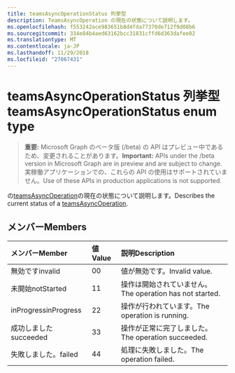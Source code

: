 ```yaml
---
title: teamsAsyncOperationStatus 列挙型
description: TeamsAsyncOperation の現在の状態について説明します。
ms.openlocfilehash: f553242ace983651b8d4fda77370de712f9d08b6
ms.sourcegitcommit: 334e84b4aed63162bcc31831cffd6d363dafee02
ms.translationtype: MT
ms.contentlocale: ja-JP
ms.lasthandoff: 11/29/2018
ms.locfileid: "27067431"
---
```

# <a name="teamsasyncoperationstatus-enum-type"></a><span data-ttu-id="05e23-103">teamsAsyncOperationStatus 列挙型</span><span class="sxs-lookup"><span data-stu-id="05e23-103">teamsAsyncOperationStatus enum type</span></span>

> <span data-ttu-id="05e23-104">**重要:** Microsoft Graph のベータ版 (/beta) の API はプレビュー中であるため、変更されることがあります。</span><span class="sxs-lookup"><span data-stu-id="05e23-104">**Important:** APIs under the /beta version in Microsoft Graph are in preview and are subject to change.</span></span> <span data-ttu-id="05e23-105">実稼働アプリケーションでの、これらの API の使用はサポートされていません。</span><span class="sxs-lookup"><span data-stu-id="05e23-105">Use of these APIs in production applications is not supported.</span></span>

<span data-ttu-id="05e23-106">の[teamsAsyncOperation](teamsasyncoperation.md)の現在の状態について説明します。</span><span class="sxs-lookup"><span data-stu-id="05e23-106">Describes the current status of a [teamsAsyncOperation](teamsasyncoperation.md).</span></span>

## <a name="members"></a><span data-ttu-id="05e23-107">メンバー</span><span class="sxs-lookup"><span data-stu-id="05e23-107">Members</span></span>

| <span data-ttu-id="05e23-108">メンバー</span><span class="sxs-lookup"><span data-stu-id="05e23-108">Member</span></span> | <span data-ttu-id="05e23-109">値</span><span class="sxs-lookup"><span data-stu-id="05e23-109">Value</span></span>| <span data-ttu-id="05e23-110">説明</span><span class="sxs-lookup"><span data-stu-id="05e23-110">Description</span></span> |
|:---------------|:--------|:----------|
|<span data-ttu-id="05e23-111">無効です</span><span class="sxs-lookup"><span data-stu-id="05e23-111">invalid</span></span>|<span data-ttu-id="05e23-112">0</span><span class="sxs-lookup"><span data-stu-id="05e23-112">0</span></span>|<span data-ttu-id="05e23-113">値が無効です。</span><span class="sxs-lookup"><span data-stu-id="05e23-113">Invalid value.</span></span>|
|<span data-ttu-id="05e23-114">未開始</span><span class="sxs-lookup"><span data-stu-id="05e23-114">notStarted</span></span>|<span data-ttu-id="05e23-115">1</span><span class="sxs-lookup"><span data-stu-id="05e23-115">1</span></span>|<span data-ttu-id="05e23-116">操作は開始されていません。</span><span class="sxs-lookup"><span data-stu-id="05e23-116">The operation has not started.</span></span>|
|<span data-ttu-id="05e23-117">inProgress</span><span class="sxs-lookup"><span data-stu-id="05e23-117">inProgress</span></span>|<span data-ttu-id="05e23-118">2</span><span class="sxs-lookup"><span data-stu-id="05e23-118">2</span></span>|<span data-ttu-id="05e23-119">操作が行われています。</span><span class="sxs-lookup"><span data-stu-id="05e23-119">The operation is running.</span></span>|
|<span data-ttu-id="05e23-120">成功しました</span><span class="sxs-lookup"><span data-stu-id="05e23-120">succeeded</span></span>|<span data-ttu-id="05e23-121">3</span><span class="sxs-lookup"><span data-stu-id="05e23-121">3</span></span>|<span data-ttu-id="05e23-122">操作が正常に完了しました。</span><span class="sxs-lookup"><span data-stu-id="05e23-122">The operation succeeded.</span></span>|
|<span data-ttu-id="05e23-123">失敗しました。</span><span class="sxs-lookup"><span data-stu-id="05e23-123">failed</span></span>|<span data-ttu-id="05e23-124">4</span><span class="sxs-lookup"><span data-stu-id="05e23-124">4</span></span>|<span data-ttu-id="05e23-125">処理に失敗しました。</span><span class="sxs-lookup"><span data-stu-id="05e23-125">The operation failed.</span></span>|